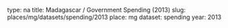 type: na
title: Madagascar / Government Spending (2013)
slug: places/mg/datasets/spending/2013
place: mg
dataset: spending
year: 2013
